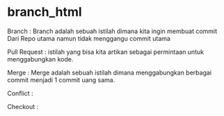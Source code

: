 # branch_html
Branch        : Branch adalah sebuah istilah dimana kita ingin membuat commit Dari Repo utama namun tidak menggangu commit utama


Pull Request : istilah yang bisa kita artikan sebagai permintaan untuk menggabungkan kode.


Merge        : Merge adalah sebuah istilah dimana menggabungkan berbagai commit menjadi 1 commit uang sama.


Conflict     :


Checkout     :
